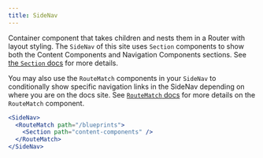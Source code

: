 ```yaml
---
title: SideNav
---
```



Container component that takes children and nests them in a Router with layout styling. The `SideNav` of this site uses `Section` components to show both the Content Components and Navigation Components sections. See [the `Section` docs](/blueprints/navigation-components/section) for more details.

You may also use the `RouteMatch` components in your `SideNav` to conditionally show specific navigation links in the SideNav depending on where you are on the docs site. See [`RouteMatch` docs](/blueprints/navigation-components/section) for more details on the `RouteMatch` component.


```.jsx
<SideNav>
  <RouteMatch path="/blueprints">
    <Section path="content-components" />
  </RouteMatch>
</SideNav>
```
